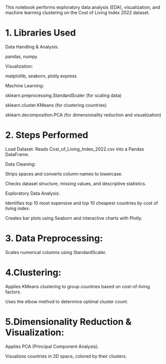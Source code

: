 This notebook performs exploratory data analysis (EDA), visualization, and machine learning clustering on the Cost of Living Index 2022 dataset.

# 1. Libraries Used

Data Handling & Analysis:

pandas, numpy

Visualization:

matplotlib, seaborn, plotly.express

Machine Learning:

sklearn.preprocessing.StandardScaler (for scaling data)

sklearn.cluster.KMeans (for clustering countries)

sklearn.decomposition.PCA (for dimensionality reduction and visualization)

# 2. Steps Performed

Load Dataset: Reads Cost_of_Living_Index_2022.csv into a Pandas DataFrame.

Data Cleaning:

Strips spaces and converts column names to lowercase.

Checks dataset structure, missing values, and descriptive statistics.

Exploratory Data Analysis:

Identifies top 10 most expensive and top 10 cheapest countries by cost of living index.

Creates bar plots using Seaborn and interactive charts with Plotly.

# 3. Data Preprocessing:

Scales numerical columns using StandardScaler.

# 4.Clustering:

Applies KMeans clustering to group countries based on cost-of-living factors.

Uses the elbow method to determine optimal cluster count.

# 5.Dimensionality Reduction & Visualization:

Applies PCA (Principal Component Analysis).

Visualizes countries in 2D space, colored by their clusters.
